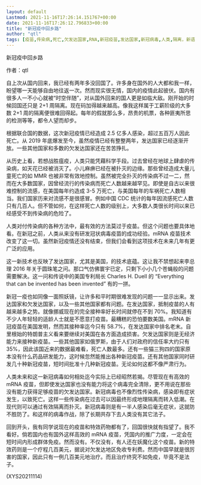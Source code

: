 ```yaml
---
layout: default
Lastmod: 2021-11-16T17:26:14.151767+00:00
date: 2021-11-16T17:26:12.796833+00:00
title: "新冠疫中回乡路"
author: "qtl"
tags: [疫苗,传染病,死亡,欠发达国家,RNA,新冠疫苗,发达国家,新冠病毒,人类,隔离，新语丝]
---
```


新冠疫中回乡路

作者：qtl

自上次从国内回来，我已经有两年多没回国了。许多身在国外的人大都和我一样，盼望哪一天能够自由地往返一次。然而现实很无情，国内的疫情此起彼伏。国内有很多人一不小心就被“时空伴随”，对从国外回来的国人更是如临大敌。刚开始的时候回国还只是 2+1 周隔离。现在码加得越来越高。像我这样属于工薪阶级的大多数 2+1 周的隔离便很难回得起。每年的假就那么多，昂贵的机票，各种匪夷所思的检测等等，都令人望而却步。

根据联合国的数据，这次新冠疫情已经造成 2.5 亿多人感染，超过五百万人因此死亡。从 2019 年底爆发至今，虽然疫情已经有整整两年，发达国家已经逐渐开放。一些其他国家和多数的欠发达国家还在苦苦挣扎。

从历史上看，若想战胜瘟疫，人类只能凭藉科学手段。过去曾经在地球上肆虐的传染病，如天花已经被消灭了。小儿麻痹已经在被扑灭的边缘。那些曾经造成大量儿童死亡的如 MMR 也被非常有效地控制。虽然被完全扑灭的传染病不过一二，然而在大多数国家，因曾经流行的传染病而死亡人数越来越罕见。即使是自古以来很难控制的流感，在美国每年约造成 3-5 万死亡，与美国每年的车祸死亡人数相当。我们国家历来对流感不是很感冒。例如中国 CDC 统计的每年因流感死亡人数只有几百人。但不管如何，在这样死亡人数的级别上，大多数人类很长时间以来已经感受不到传染病的危险了。

人类对付传染病的各种方法中，最有效的方法莫过于疫苗。但这个问题也要具体地看。在新冠之前，人类从来没有研发冠状病毒疫苗的成功经验。mRNA 疫苗技术改变了这一切。虽然新冠疫情还没有结束，但我们会看到这项技术在未来几年有更广泛的应用。

这一新技术也反映了发达国家，尤其是美国，的技术底蕴。这让我不禁想起来李总理 2016 年关于圆珠笔之问。那口气仿佛寰宇已定，只剩下小小几个苍蝇般的问题需要解决。这一问和传说中的美国专利局长 Charles H. Duell 的 “Everything that can be invented has been invented” 有的一拼。

新冠一疫也如同像一面照妖镜，让许多和平时期很难发现的问题一一显示出来。发达国家和欠发达国家，以及一些其他国家都有问题。在发达国家，抵制疫苗的人有越来越多之势。就像挪威现在的完全接种率好长时间就停在不到 70%。我知道有不少人年轻轻的适龄人士就是不愿意打疫苗。最糟糕的恐怕要数美国。mRNA 新冠疫苗在美国发明，然而其接种率迄今只有 58.7%，在发达国家中排名老末。自里根始的特朗普主义看来要继续对美国在各方面造成损害。欠发达国家则是无经济能力来接种新疫苗。一些其他国家如俄罗斯，由于人们对政府的信任率大约只有 35%，因此该国近来的数据最难看，死亡人数最多。还有一些猫三狗四的国家原本没有什么药品研发能力，这时候忽然能推出各种新冠疫苗。还有其他国家同时研发几十种新冠疫苗，短时间批准十几种新冠疫苗。无论如何这都不像严肃行为。

人类未来和这一新冠病毒如何相处迄今实际上已经昭然若揭。尽管现在有高效的 mRNA 疫苗，但即使发达国家也没有能力将这个病毒完全清除，更不用说在那些没有能力获得足够疫苗的欠发达国家。新冠病毒也不像烈性传染病，感染即有症状发生，以致死亡。这样一些传染病在过去可以因最终形成地理隔离而转入低潮。在现代则可以通过有效隔离而扑灭。新冠病毒则是有一半人感染后毫无症状，这就防不胜防了。和这样的病毒作战，除了长期共存下去人类没有其它法子。

回到开头，我有同学说现在的疫苗和特效药物都有了，回国很快就有指望了。我不看好。倘若国内也有国外这样高效的 mRNA 疫苗，凭国内的推广力度，一定会在短时间内形成群体免疫。然而没有。不仅没有，有人还在妖魔化这个疫苗。新的特效药则是一个疗程几百美元，据说对欠发达地区免收专利费。然而中国早就是很厉害的国家，因此只有一例几百美元地治疗。而且治疗终究不如免疫，毕竟不是法子。

(XYS20211114)

